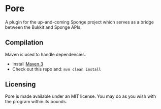 Pore
=====

A plugin for the up-and-coming Sponge project which serves as a bridge between the Bukkit and Sponge APIs.

Compilation
-----------

Maven is used to handle dependencies.

* Install [Maven 3](http://maven.apache.org/download.html)
* Check out this repo and: `mvn clean install`

Licensing
---------

Pore is made available under an MIT license. You may do as you wish with the program within its bounds.
